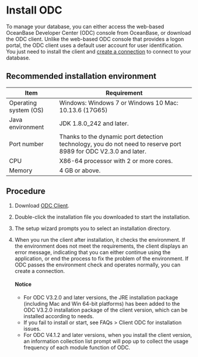 Install ODC 
================================

To manage your database, you can either access the web-based OceanBase Developer Center (ODC) console from OceanBase, or download the ODC client. Unlike the web-based ODC console that provides a logon portal, the ODC client uses a default user account for user identification. You just need to install the client and [create a connection](3.client-odc-connect-database/1.client-odc-create-connection.md) to connect to your database. 

Recommended installation environment 
---------------------------------------------



|         Item          |                                                   Requirement                                                   |
|-----------------------|-----------------------------------------------------------------------------------------------------------------|
| Operating system (OS) | Windows: Windows 7 or Windows 10 Mac: 10.13.6 (17G65)                                           |
| Java environment      | JDK 1.8.0_242 and later.                                                                                        |
| Port number           | Thanks to the dynamic port detection technology, you do not need to reserve port 8989 for ODC V2.3.0 and later. |
| CPU                   | X86-64 processor with 2 or more cores.                                                                          |
| Memory                | 4 GB or above.                                                                                                  |



Procedure 
------------------

1. Download [ODC Client](https://www.alibabacloud.com/help/en/apsaradb-for-oceanbase/latest/download-the-odc-client?spm=a2c63.p38356.0.0.583c65849lfBPq).

   

2. Double-click the installation file you downloaded to start the installation.

   

3. The setup wizard prompts you to select an installation directory.

   

4. When you run the client after installation, it checks the environment. If the environment does not meet the requirements, the client displays an error message, indicating that you can either continue using the application, or end the process to fix the problem of the environment. If ODC passes the environment check and operates normally, you can create a connection.

   <main id="notice" type='explain'>
     <h4>Notice</h4>
     <ul>
     <li>For ODC V3.2.0 and later versions, the JRE installation package (including Mac and Win 64-bit platforms) has been added to the ODC V3.2.0 installation package of the client version, which can be installed according to needs.</li>
     <li>If you fail to install or start, see FAQs > Client ODC for installation issues.</li>
     <li>For ODC V4.1.2 and later versions, when you install the client version, an information collection list prompt will pop up to collect the usage frequency of each module function of ODC.</li>
    </ul>
  </main>



